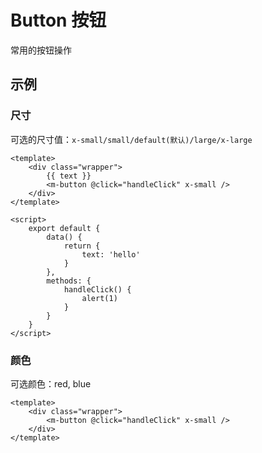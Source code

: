 # Button 按钮

常用的按钮操作

## 示例

### 尺寸

可选的尺寸值：`x-small/small/default(默认)/large/x-large`

``` demo
<template>
    <div class="wrapper">
        {{ text }}
        <m-button @click="handleClick" x-small />
    </div>
</template>

<script>
    export default {
        data() {
            return {
                text: 'hello'
            }
        },
        methods: {
            handleClick() {
                alert(1)
            }
        }
    }
</script>
```

### 颜色

可选颜色：red, blue

```demo
<template>
    <div class="wrapper">
        <m-button @click="handleClick" x-small />
    </div>
</template>
```